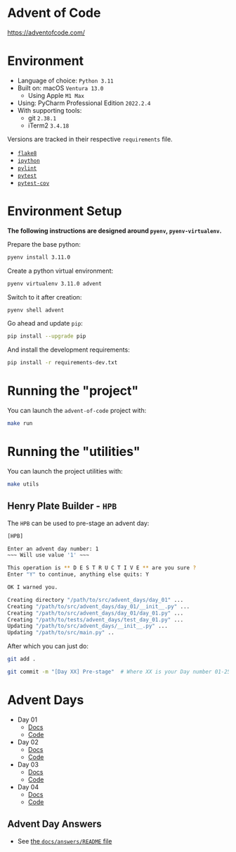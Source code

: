 # Advent of Code

https://adventofcode.com/

# Environment

- Language of choice: `Python 3.11`
- Built on: macOS `Ventura 13.0`
  - Using Apple `M1 Max`
- Using: PyCharm Professional Edition `2022.2.4`
- With supporting tools:
  - git `2.38.1`
  - iTerm2 `3.4.18`

Versions are tracked in their respective `requirements` file.

- [`flake8`](https://pypi.org/project/flake8/)
- [`ipython`](https://pypi.org/project/ipython/)
- [`pylint`](https://pypi.org/project/pylint/)
- [`pytest`](https://pypi.org/project/pytest/)
- [`pytest-cov`](https://pypi.org/project/pytest-cov/)

# Environment Setup

**The following instructions are designed around `pyenv`, `pyenv-virtualenv`.**

Prepare the base python:

```bash
pyenv install 3.11.0
```

Create a python virtual environment:

```bash
pyenv virtualenv 3.11.0 advent
```

Switch to it after creation:

```bash
pyenv shell advent
```

Go ahead and update `pip`:

```bash
pip install --upgrade pip
```

And install the development requirements:

```bash
pip install -r requirements-dev.txt
```

# Running the "project"

You can launch the `advent-of-code` project with:

```bash
make run
```

# Running the "utilities"

You can launch the project utilities with:

```bash
make utils
```

## Henry Plate Builder - `HPB`

The `HPB` can be used to pre-stage an advent day:

```bash
[HPB]

Enter an advent day number: 1
~~~ Will use value '1' ~~~

This operation is ** D E S T R U C T I V E ** are you sure ?
Enter "Y" to continue, anything else quits: Y

OK I warned you.

Creating directory "/path/to/src/advent_days/day_01" ...
Creating "/path/to/src/advent_days/day_01/__init__.py" ...
Creating "/path/to/src/advent_days/day_01/day_01.py" ...
Creating "/path/to/tests/advent_days/test_day_01.py" ...
Updating "/path/to/src/advent_days/__init__.py" ...
Updating "/path/to/src/main.py" ..
```

After which you can just do:

```bash
git add .

git commit -m "[Day XX] Pre-stage"  # Where XX is your Day number 01-25
```

# Advent Days

- Day 01
  - [Docs](https://github.com/urda/advent-of-code/blob/master/docs/day_01.md)
  - [Code](https://github.com/urda/advent-of-code/tree/master/src/advent_days/day_01)
- Day 02
  - [Docs](https://github.com/urda/advent-of-code/blob/master/docs/day_02.md)
  - [Code](https://github.com/urda/advent-of-code/tree/master/src/advent_days/day_02)
- Day 03
  - [Docs](https://github.com/urda/advent-of-code/blob/master/docs/day_03.md)
  - [Code](https://github.com/urda/advent-of-code/tree/master/src/advent_days/day_03)
- Day 04
  - [Docs](https://github.com/urda/advent-of-code/blob/master/docs/day_04.md)
  - [Code](https://github.com/urda/advent-of-code/tree/master/src/advent_days/day_04)

## Advent Day Answers

- See [the `docs/answers/README` file](https://github.com/urda/advent-of-code/blob/master/docs/answers/README.md)

